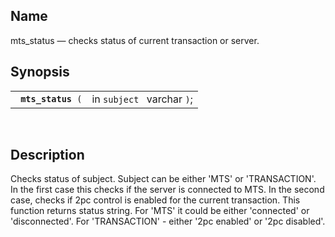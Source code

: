 <div>

<div>

</div>

<div>

## Name

mts_status — checks status of current transaction or server.

</div>

<div>

## Synopsis

<div>

|                         |                            |
|-------------------------|----------------------------|
| ` `**`mts_status`**` (` | in `subject ` varchar `)`; |

<div>

 

</div>

</div>

</div>

<div>

## Description

Checks status of subject. Subject can be either 'MTS' or 'TRANSACTION'.
In the first case this checks if the server is connected to MTS. In the
second case, checks if 2pc control is enabled for the current
transaction. This function returns status string. For 'MTS' it could be
either 'connected' or 'disconnected'. For 'TRANSACTION' - either '2pc
enabled' or '2pc disabled'.

</div>

</div>
